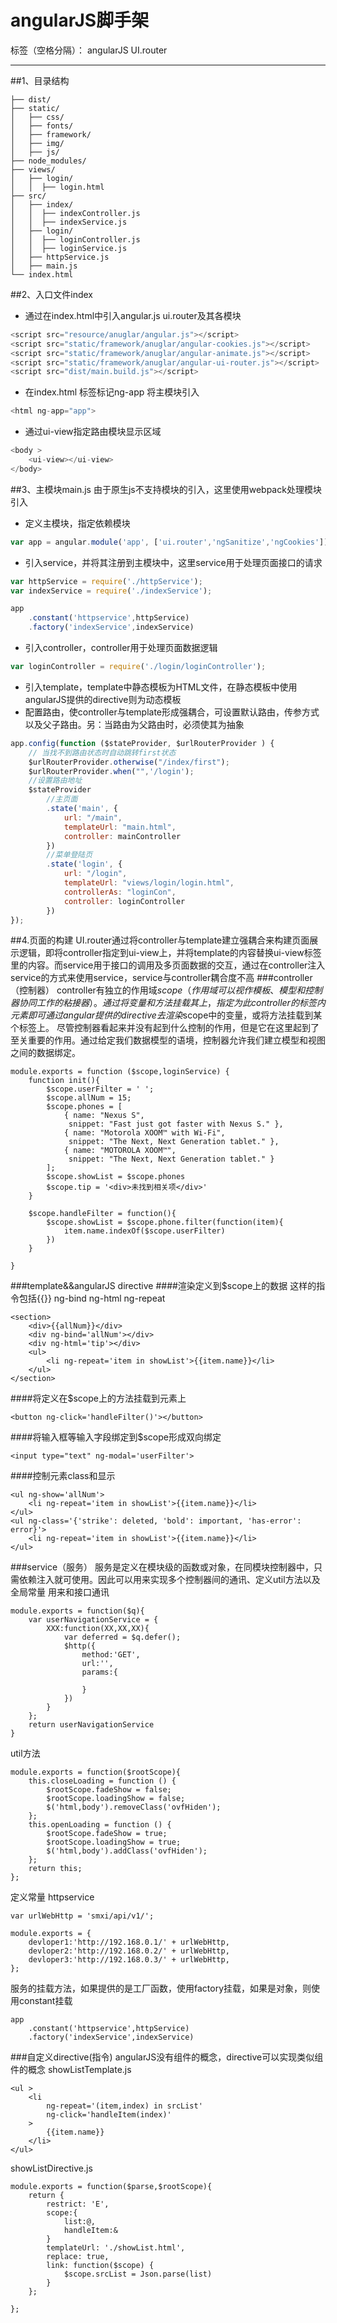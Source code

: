 # angularJS脚手架

标签（空格分隔）： angularJS UI.router

---
##1、目录结构
```
├── dist/
├── static/
│   ├── css/
│   ├── fonts/
│   ├── framework/
│   ├── img/
│   ├── js/
├── node_modules/
├── views/
│   ├── login/
│   │  ├── login.html
├── src/
│   ├── index/
│   │  ├── indexController.js
│   │  ├── indexService.js
│   ├── login/
│   │  ├── loginController.js
│   │  ├── loginService.js
│   ├── httpService.js
│   ├── main.js
└── index.html
```
##2、入口文件index
- 通过在index.html中引入angular.js ui.router及其各模块
```js
<script src="resource/anuglar/angular.js"></script>
<script src="static/framework/anuglar/angular-cookies.js"></script>
<script src="static/framework/anuglar/angular-animate.js"></script>
<script src="static/framework/anuglar/angular-ui-router.js"></script>
<script src="dist/main.build.js"></script>
```
- 在index.html <html>标签标记ng-app 将主模块引入
```js
<html ng-app="app">
```
- 通过ui-view指定路由模块显示区域
```js
<body >
    <ui-view></ui-view>
</body>
```
##3、主模块main.js
由于原生js不支持模块的引入，这里使用webpack处理模块引入

- 定义主模块，指定依赖模块
```js
var app = angular.module('app', ['ui.router','ngSanitize','ngCookies']);
```
- 引入service，并将其注册到主模块中，这里service用于处理页面接口的请求
```js
var httpService = require('./httpService');
var indexService = require('./indexService');

app
    .constant('httpservice',httpService)
    .factory('indexService',indexService)
```
- 引入controller，controller用于处理页面数据逻辑
```js
var loginController = require('./login/loginController');
```
- 引入template，template中静态模板为HTML文件，在静态模板中使用angularJS提供的directive则为动态模板
- 配置路由，使controller与template形成强耦合，可设置默认路由，传参方式以及父子路由。另：当路由为父路由时，必须使其为抽象
```js
app.config(function ($stateProvider, $urlRouterProvider ) {
    // 当找不到路由状态时自动跳转first状态
    $urlRouterProvider.otherwise("/index/first");
    $urlRouterProvider.when("",'/login');
    //设置路由地址
    $stateProvider
        //主页面
        .state('main', {
            url: "/main",
            templateUrl: "main.html",
            controller: mainController
        })
        //菜单登陆页
        .state('login', {
            url: "/login",
            templateUrl: "views/login/login.html",
            controllerAs: "loginCon",
            controller: loginController
        })
});
```
##4.页面的构建
UI.router通过将controller与template建立强耦合来构建页面展示逻辑，即将controller指定到ui-view上，并将template的内容替换ui-view标签里的内容。而service用于接口的调用及多页面数据的交互，通过在controller注入service的方式来使用service，service与controller耦合度不高
###controller（控制器）
controller有独立的作用域$scope（作用域可以视作模板、模型和控制器协同工作的粘接器）。通过将变量和方法挂载其上，指定为此controller的标签内元素即可通过angular提供的directive去渲染$scope中的变量，或将方法挂载到某个标签上。
尽管控制器看起来并没有起到什么控制的作用，但是它在这里起到了至关重要的作用。通过给定我们数据模型的语境，控制器允许我们建立模型和视图之间的数据绑定。
```
module.exports = function ($scope,loginService) {
    function init(){
        $scope.userFilter = ' ';
        $scope.allNum = 15;
        $scope.phones = [
            { name: "Nexus S",
             snippet: "Fast just got faster with Nexus S." },
            { name: "Motorola XOOM™ with Wi-Fi",
             snippet: "The Next, Next Generation tablet." },
            { name: "MOTOROLA XOOM™",
             snippet: "The Next, Next Generation tablet." }
        ];
        $scope.showList = $scope.phones
        $scope.tip = '<div>未找到相关项</div>'
    }
    
    $scope.handleFilter = function(){
        $scope.showList = $scope.phone.filter(function(item){
            item.name.indexOf($scope.userFilter)
        })
    }
    
}
```
###template&&angularJS directive
####渲染定义到$scope上的数据
这样的指令包括{{}} ng-bind ng-html ng-repeat
```
<section>
    <div>{{allNum}}</div>
    <div ng-bind='allNum'></div>
    <div ng-html='tip'></div>
    <ul>
        <li ng-repeat='item in showList'>{{item.name}}</li>
    </ul>
</section>
```
####将定义在$scope上的方法挂载到元素上
```
<button ng-click='handleFilter()'></button>
```
####将输入框等输入字段绑定到$scope形成双向绑定
```
<input type="text" ng-modal='userFilter'>
```
####控制元素class和显示
```
<ul ng-show='allNum'>
    <li ng-repeat='item in showList'>{{item.name}}</li>
</ul>
<ul ng-class='{'strike': deleted, 'bold': important, 'has-error': error}'>
    <li ng-repeat='item in showList'>{{item.name}}</li>
</ul>
```
###service（服务）
服务是定义在模块级的函数或对象，在同模块控制器中，只需依赖注入就可使用。因此可以用来实现多个控制器间的通讯、定义util方法以及全局常量
用来和接口通讯
```
module.exports = function($q){
    var userNavigationService = {
        XXX:function(XX,XX,XX){
            var deferred = $q.defer();
            $http({
                method:'GET',
                url:'',
                params:{

                }
            })
        }
    };
    return userNavigationService
}
```
util方法
```
module.exports = function($rootScope){
    this.closeLoading = function () {
        $rootScope.fadeShow = false;
        $rootScope.loadingShow = false;
        $('html,body').removeClass('ovfHiden');
    };
    this.openLoading = function () {
        $rootScope.fadeShow = true;
        $rootScope.loadingShow = true;
        $('html,body').addClass('ovfHiden');
    };
    return this;
};
```
定义常量 httpservice
```
var urlWebHttp = 'smxi/api/v1/';

module.exports = {
    devloper1:'http://192.168.0.1/' + urlWebHttp,
    devloper2:'http://192.168.0.2/' + urlWebHttp,
    devloper3:'http://192.168.0.3/' + urlWebHttp,
};
```
服务的挂载方法，如果提供的是工厂函数，使用factory挂载，如果是对象，则使用constant挂载
```
app
    .constant('httpservice',httpService)
    .factory('indexService',indexService)
```
###自定义directive(指令)
angularJS没有组件的概念，directive可以实现类似组件的概念
showListTemplate.js
```
<ul >
	<li 
	    ng-repeat='(item,index) in srcList' 
	    ng-click='handleItem(index)'
	>
		{{item.name}}
	</li>
</ul>
```
showListDirective.js
```
module.exports = function($parse,$rootScope){
    return {
        restrict: 'E',
        scope:{
            list:@,
            handleItem:&
        }
        templateUrl: './showList.html',
        replace: true,
        link: function($scope) {
            $scope.srcList = Json.parse(list)
        }
    };

};
```

 

